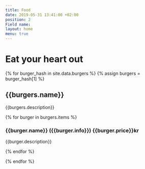 ```yaml
---
title: Food
date: 2019-05-31 13:41:00 +02:00
position: 2
Field name: 
layout: home
menu: true
---
```


# Eat your heart out

{% for burger_hash in site.data.burgers %}
{% assign burgers = burger_hash[1] %}

<h2>{{burgers.name}}</h2>
<p>{{burgers.description}}</p>
{% for burger in burgers.items %}
<h3>{{burger.name}} <span>({{burger.info}})</span> <strong>{{burger.price}}kr</strong></h3>
<p>{{burger.description}}</p>
{% endfor %}

{% endfor %}
